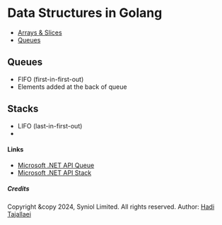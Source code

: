 # Data Structures in Golang

 * [Arrays & Slices](https://github.com/syniol/golang-data-structures/blob/main/example_arrays_slices_test.go)
 * [Queues](https://github.com/syniol/golang-data-structures/blob/main/queue.go)


## Queues
 * FIFO (first-in-first-out)
 * Elements added at the back of queue

## Stacks
 * LIFO (last-in-first-out)
 * 


#### Links
 * [Microsoft .NET API Queue](https://learn.microsoft.com/en-us/dotnet/api/system.collections.generic.queue-1.dequeue?view=net-8.0#system-collections-generic-queue-1-dequeue)
 * [Microsoft .NET API Stack](https://learn.microsoft.com/en-us/dotnet/api/system.collections.stack?view=net-8.0)


##### Credits
Copyright &copy 2024, Syniol Limited. All rights reserved.
Author: [Hadi Tajallaei](mailto:hadi@syniol.com)
